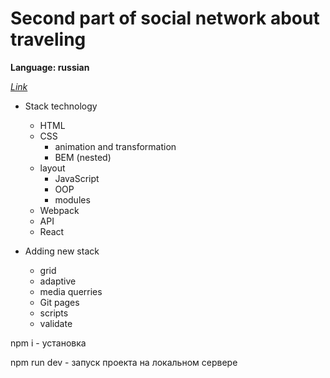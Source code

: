 # **Second part of social network about traveling**


**Language: russian**

*[Link](https://sergey-tsybulkin.github.io/mesto/)*

* Stack technology
  + HTML
  + CSS
    + animation and transformation
    + BEM (nested)
  + layout
	+ JavaScript
    + OOP
    + modules
  + Webpack
  + API
  + React

* Adding new stack
	+ grid
	+ adaptive
	+ media querries
	+ Git pages
	+ scripts
  + validate

npm i - установка

npm run dev - запуск проекта на локальном сервере
